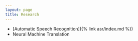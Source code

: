 ```yaml
---
layout: page
title: Research
---
```


* [Automatic Speech Recognition]({% link asr/index.md %})
* Neural Machine Translation
